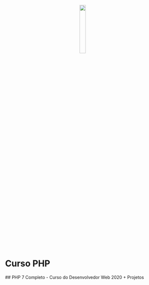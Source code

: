 <p align="center" width="100%">
    <img width="20%" src="https://user-images.githubusercontent.com/54871018/99855615-a085ac80-2b5d-11eb-86d1-5131eae1ef15.png"></p>
    
<h1>Curso PHP</h1>
## PHP 7 Completo - Curso do Desenvolvedor Web 2020 + Projetos

